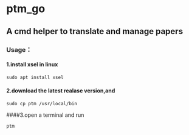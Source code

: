# ptm_go
## A cmd helper to translate and manage papers

### Usage：
#### 1.install xsel in linux
```
sudo apt install xsel
```


#### 2.download the latest realase version,and 
```
sudo cp ptm /usr/local/bin
```

####3.open a terminal and run 

```
ptm
```
